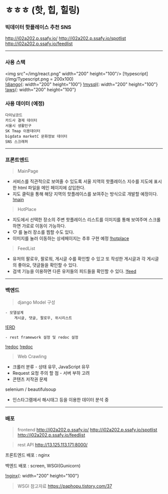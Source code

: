 # ㅎㅎㅎ (핫, 힙, 힐링)
### 빅데이터 핫플레이스 추천 SNS

http://i02a202.p.ssafy.io/
http://i02a202.p.ssafy.io/spotlist
http://i02a202.p.ssafy.io/feedlist

---
### 사용 스택
<img src"=/img/react.png" width="200" height="100"/> 
[!typescript](/img/Typescript.png = 200x100)   
[!django](/img/django.png){: width="200" height="100"}
[!mysql](/img/mysql.png){: width="200" height="100"}   
[!aws](/img/aws.png){: width="200" height="100"}  

### 사용 데이터 (예정)
```
다이닝코드
카드사 결제 데이터
서울시 생활인구
SK Tmap 이용데이터
bigdata marketC 문화정보 데이터
SNS 스크래퍼
```
---
### 프론트엔드
> MainPage
- 서비스를 직관적으로 보여줄 수 있도록 서울 지역의 핫플레이스 지수를 지도에 표시한 html 파일을 메인 페이지에 삽입한다.
- 지도 클릭을 통해 해당 지역의 핫플레이스를 보여주는 방식으로 개발할 예정이다.
[!main](/img/main.png)   

> HotPlace
- 지도에서 선택한 장소의 주변 핫플레이스 리스트를 이미지를 통해 보여주며 스크롤 하면 가로로 이동이 가능하다.
- ♡ 를 눌러 장소를 찜할 수도 있다.
- 이미지를 눌러 이동하는 상세페이지는 추후 구현 예정
[!hotplace](/img/spotlist.png)   


> FeedList
- 유저의 팔로우, 팔로워, 게시글 수를 확인할 수 있고 또 작성한 게시글과 각 게시글의 좋아요, 댓글들을 확인할 수 있다.
- 검색 기능을 이용하면 다른 유저들의 피드들을 확인할 수 있다.
[!feed](/img/feedlist.png)   

---
### 백엔드
> django Model 구성
```
- 모델설계
    게시글, 댓글, 팔로우, 위시리스트
```
[!ERD](/img/erd.png)
```
- rest framework 설정 및 redoc 설정
```
[!redoc](/img/redoc1.png)
[!redoc](/img/redoc2.png)

> Web Crawling

- 크롤러 분류 - 상태 유무, JavaScript 유무
- Request 요청 주의 할 점 - 서버 부하 고려
- 콘텐츠 저작권 문제

selenium / beautifulsoup
- 인스타그램에서 해시태그 등을 이용한 데이터 분석 중

---
### 배포 

> frontend
http://i02a202.p.ssafy.io/
http://i02a202.p.ssafy.io/spotlist
http://i02a202.p.ssafy.io/feedlist


> rest API
http://13.125.113.171:8000/

프론트엔드 배포 : nginx

백엔드 배포 : screen, WSGI(Gunicorn)

[!nginx](/img/nginx.png){: width="200" height="100"} 
> WSGI 참고자료
https://paphopu.tistory.com/37
